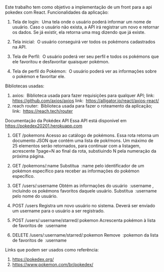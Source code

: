 Este trabalho tem como objetivo a implementação de um front para a api pokedex com React. 
Funcionalidades da aplicação:

1. Tela de login: ​ Uma tela onde o usuário poderá informar um nome de usuário. Caso o
usuário não exista, a API irá registrar um novo e retornar os dados. Se já existir, ela retorna
uma msg dizendo que já existe.

2. Tela inicial: ​ O usuário conseguirá ver todos os pokémons cadastrados na API.

3. Tela de Perfil: ​ O usuário poderá ver seu perfil e todos os pokémons que ele favoritou e
desfavoritar quaisquer pokémon.

4. Tela de perfil do Pokémon: ​ O usuário poderá ver as informações sobre o pokémon e
favoritar ele.

Bibliotecas usadas:
1. axios: ​ Biblioteca usada para fazer requisições para qualquer API;
link: ​ https://github.com/axios/axios
link: ​ https://alligator.io/react/axios-react/
2. reach router: ​ Biblioteca usada para fazer o roteamento da aplicação;
link: ​ https://reach.tech/router

Documentação da Pokédex API
Essa API está disponível em ​ https://pokedex20201.herokuapp.com

1. GET /pokemons
Acesso ao catálogo de pokémons. Essa rota retorna um documento JSON que contém uma lista de
pokŕmons. Um máximo de 25 elementos serão retornados, para continuar com a listagem, acrescente
?page=N​ ao final da rota, substiuindo N pela numeração da próxima página.

2. GET /pokemons/:name
Substitua ​ :name​ pelo identificador de um pokémon específico para receber as informações
do pokémon específico.

3. GET /users/:username
Obtém as informações do usuário ​ :username​ , incluíndo os pokémons favoritos daquele
usuário. Substitua ​ :username ​ pelo nome do usuário.

4. POST /users
Registra um novo usuário no sistema. Deverá ser enviado um username para o usuário a
ser registrado.

5. POST /users/:username/starred/:pokemon
Acrescenta pokémon à lista de favoritos de ​ :username
6. DELETE /users/:username/starred/:pokemon
Remove ​ :pokemon​ da lista de favoritos de ​ :username

Links que podem ser usados como referência:
1. https://pokedex.org/
2. https://www.pokemon.com/br/pokedex/
